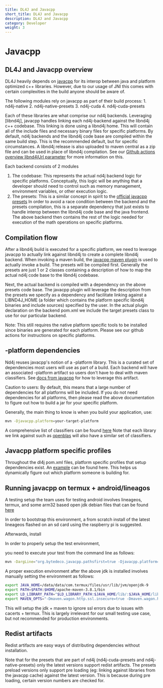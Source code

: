 ```yaml
---
title: DL4J and Javacpp
short_title: DL4J and Javacpp
description: DL4J and Javacpp
category: Developer
weight: 3
---
```


# Javacpp

## DL4J and Javacpp overview

DL4J heavily depends on [javacpp](https://github.com/bytedeco/javacpp) for its interop between java and platform optimized c++ libraries. However, due to our usage of JNI this comes with certain complexities in the build anyone should be aware of.

The following modules rely on javacpp as part of their build process: 1. nd4j-native 2. nd4j-native-presets 3. nd4j-cuda 4. nd4j-cuda-presets

Each of these libraries are what comprise our nd4j backends. Leveraging \[libnd4j\], javacpp handles linking each nd4j-backend against the libnd4j c++ codebase. This linking is done using a libnd4j home. This will contain all of the include files and necessary binary files for specific platforms. By default, nd4j backends and the libnd4j code base are compiled within the same build step. This is the recommended default, but for specific circumstances. A libnd4j release is also uploaded to maven central as a zip file and can be used in place of libnd4j compilation. See our [Github actions overview libnd4jUrl parameter](github-actions-overview.md) for more information on this.

Each backend consists of 2 modules

1. The codebase: This represents the actual nd4j backend logic for specific platforms. Conceptually, this logic will be anything that a developer should need to control such as memory management, environment variables, or other execution logic.
2. The presets: This is a similar concept in spirit to the [official javacpp presets](https://github.com/bytedeco/javacpp-presets) In order to avoid a race condition between the backend and the presets compilation, this is a separate dependency that just exists to handle interop between the libnd4j code base and the java frontend. The above backend then contains the rest of the logic needed for execution of the math operations on specific platforms.

## Compilation flow

After a libnd4j build is executed for a specific platform, we need to leverage javacpp to actually link against libnd4j to create a complete libnd4j backend. When invoking a maven build, the [javacpp maven plugin](http://bytedeco.org/javacpp/apidocs/org/bytedeco/javacpp/tools/BuildMojo.html) is used to actually invoke a build. The presets will be compiled first. Generally the presets are just 1 or 2 classes containing a description of how to map the actual nd4j code base to the libnd4j codebase.

Next, the actual backend is compiled with a dependency on the above presets code base. The javacpp plugin will leverage the description from the presets we specify as a dependency and facilitate linking against a LIBND4J\_HOME \(a folder which contains the platform specific libnd4j binaries and include sources\) specified by the user. In the actual plugin declaration on the backend pom.xml we include the target presets class to use for our particular backend.

Note: This still requires the native platform specific tools to be installed since binaries are generated for each platform. Please see our github actions for instructions on specific platforms.

## -platform dependencies

Nd4j reuses javacpp's notion of a -platform library. This is a curated set of dependencies most users will use as part of a build. Each backend will have an associated -platform artifact so users don't have to deal with maven classifiers. See [docs from javacpp](https://github.com/bytedeco/javacpp-presets/wiki/Reducing-the-Number-of-Dependencies) for how to leverage this artifact.

Caution to users: By default, this means that a large number of dependencies for all platforms will be included. If you do not need dependencies for all platforms, then please read the above documentation to figure out how to build a jar for your specific platform.

Generally, the main thing to know is when you build your application, use:

```bash
mvn -Djavacpp.platform=your-target-platform
```

A comprehensive list of classifiers can be found [here](https://repo1.maven.org/maven2/org/nd4j/nd4j-native/1.0.0-beta7/) Note that each library we link against such as [openblas](https://repo1.maven.org/maven2/org/bytedeco/openblas/0.3.13-1.5.5/) will also have a similar set of classifiers.

## Javacpp platform specific profiles

Throughout the dl4j pom.xml files, platform specific profiles that setup dependencies exist. An [example](https://github.com/eclipse/deeplearning4j/blob/821a0a4727bfd5bc312723b8864330566706bf9b/pom.xml#L1096) can be found here. This helps us dynamically figure out which platform someone is building for.

## Running javacpp on termux + android/lineagos

A testing setup the team uses for testing android involves lineageos, termux, and some arm32 based open jdk debian files that can be found [here](https://ia802807.us.archive.org/19/items/openjdk-9-jre-headless_9.2017.8.20-1_x86_64)

In order to bootstrap this environment, a from scratch install of the latest lineageos flashed on an sd card using the raspberry pi is suggested.

Afterwards, install

In order to properly setup the test environment,

you need to execute your test from the command line as follows:

```bash
mvn -DargLine="org.bytedeco.javacpp.pathsfirst=true -Djavacpp.platform=android-arm" -Dorg.bytedeco.javacpp.pathsfirst=true -Djavcpp.platform=android-arm clean test
```

A proper execution environment after the above jdk is installed involves manually setting the environment as follows:

```bash
export JAVA_HOME=/data/data/com.termux/files/usr/lib/jvm/openjdk-9
export PATH=$PATH:$HOME/apache-maven-3.8.1/bin
export LD_LIBRARY_PATH="$LD_LIBRARY_PATH:$JAVA_HOME/lib/:$JAVA_HOME/lib/jli"
export MAVEN_OPTS="-Dmaven.wagon.http.ssl.insecure=true -Dmaven.wagon.http.ssl.allowall=ture -Dmaven.wagon.http.ssl.ignore.validity.dates=true"
```

This will setup the jdk + maven to ignore ssl errors due to issues with cacerts + termux. This is largely irrelevant for our small testing use case, but not recommended for production environments.

## Redist artifacts

Redist artifacts are easy ways of distributing dependencies without installation.

Note that for the presets that are part of nd4j \(nd4j-cuda-presets and nd4j-native-presets\) only the latest versions support redist artifacts. The presets preload versions only support pre loading \(eg: linking against libraries from the javacpp cache\) against the latest version. This is because during pre loading, certain version numbers are checked for.

